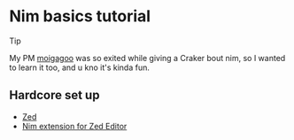 # Nim basics tutorial
> [!TIP]
> My PM [moigagoo](https://github.com/moigagoo) was so exited while giving a Craker bout nim,
> so I wanted to learn it too, and u kno it's kinda fun.

## Hardcore set up
- [Zed](https://zed.dev/)
- [Nim extension for Zed Editor](https://github.com/foxoman/zed-nim)
